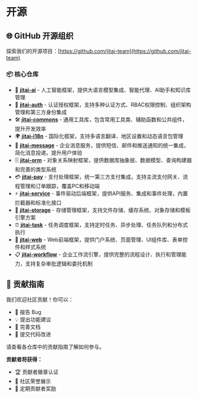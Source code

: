 # 开源

## 🌐 GitHub 开源组织

探索我们的开源项目：[https://github.com/jitai-team](https://github.com/jitai-team)

### 📦 核心仓库

- 🤖 **[jitai-ai](https://github.com/jitai-team/jitai-ai)** - 人工智能框架，提供大语言模型集成、智能代理、AI助手和知识库管理
- 🔐 **[jitai-auth](https://github.com/jitai-team/jitai-auth)** - 认证授权框架，支持多种认证方式、RBAC权限控制、组织架构管理和第三方身份集成
- 🛠️ **[jitai-commons](https://github.com/jitai-team/jitai-commons)** - 通用工具库，包含常用工具类、辅助函数和公共组件，提升开发效率
- 🌍 **[jitai-i18n](https://github.com/jitai-team/jitai-i18n)** - 国际化框架，支持多语言翻译、地区设置和动态语言包管理
- 📨 **[jitai-message](https://github.com/jitai-team/jitai-message)** - 企业消息服务，提供短信、邮件和推送通知的统一集成，简化消息投递，提升用户体验
- 🗄️ **[jitai-orm](https://github.com/jitai-team/jitai-orm)** - 对象关系映射框架，提供数据库抽象层、数据模型、查询构建器和完善的类型系统
- 💳 **[jitai-pay](https://github.com/jitai-team/jitai-pay)** - 支付处理框架，统一第三方支付集成，支持主流支付网关、流程管理和订单跟踪，覆盖PC和移动端
- ⚡ **[jitai-service](https://github.com/jitai-team/jitai-service)** - 事件驱动后端框架，提供API服务、集成和事件处理，内置拦截器和标准化接口
- 💾 **[jitai-storage](https://github.com/jitai-team/jitai-storage)** - 存储管理框架，支持文件存储、缓存系统、对象存储和模板引擎方案
- ⏰ **[jitai-task](https://github.com/jitai-team/jitai-task)** - 任务调度框架，支持定时任务、异步处理、任务队列和分布式执行
- 🎨 **[jitai-web](https://github.com/jitai-team/jitai-web)** - Web前端框架，提供门户系统、页面管理、UI组件库、表单控件和样式系统
- 📋 **[jitai-workflow](https://github.com/jitai-team/jitai-workflow)** - 企业工作流引擎，提供完整的流程设计、执行和管理能力，支持复杂审批逻辑和委托机制

## 📖 贡献指南

我们欢迎社区贡献！你可以：
- 🐛 报告 Bug
- 💡 提出功能建议
- 📝 完善文档
- 🔧 提交代码改进

请查看各仓库中的贡献指南了解如何参与。

**贡献者将获得：**
- 🏆 贡献者徽章认证
- 📢 社区荣誉展示
- 🎁 定期贡献者奖励

